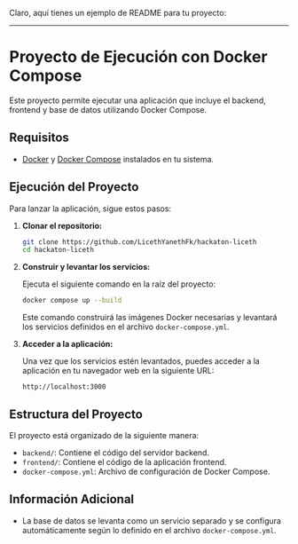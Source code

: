 Claro, aquí tienes un ejemplo de README para tu proyecto:

---

# Proyecto de Ejecución con Docker Compose

Este proyecto permite ejecutar una aplicación que incluye el backend, frontend y base de datos utilizando Docker Compose.

## Requisitos

- [Docker](https://www.docker.com/get-started) y [Docker Compose](https://docs.docker.com/compose/install/) instalados en tu sistema.

## Ejecución del Proyecto

Para lanzar la aplicación, sigue estos pasos:

1. **Clonar el repositorio:**

   ```bash
   git clone https://github.com/LicethYanethFk/hackaton-liceth
   cd hackaton-liceth
   ```

2. **Construir y levantar los servicios:**

   Ejecuta el siguiente comando en la raíz del proyecto:

   ```bash
   docker compose up --build
   ```

   Este comando construirá las imágenes Docker necesarias y levantará los servicios definidos en el archivo `docker-compose.yml`.

3. **Acceder a la aplicación:**

   Una vez que los servicios estén levantados, puedes acceder a la aplicación en tu navegador web en la siguiente URL:

   ```
   http://localhost:3000
   ```

## Estructura del Proyecto

El proyecto está organizado de la siguiente manera:

- `backend/`: Contiene el código del servidor backend.
- `frontend/`: Contiene el código de la aplicación frontend.
- `docker-compose.yml`: Archivo de configuración de Docker Compose.

## Información Adicional

- La base de datos se levanta como un servicio separado y se configura automáticamente según lo definido en el archivo `docker-compose.yml`.

